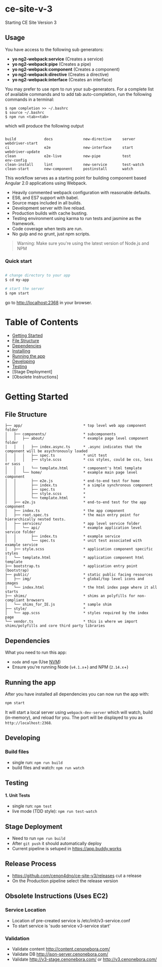# ce-site-v-3
Starting CE Site Version 3

## Usage
You have access to the following sub generators:
* **yo ng2-webpack:service** (Creates a service)
* **yo ng2-webpack:pipe** (Creates a pipe)
* **yo ng2-webpack:component** (Creates a component)
* **yo ng2-webpack:directive** (Creates a directive)
* **yo ng2-webpack:interface** (Creates an interface)

You may prefer to use npm to run your sub-generators.
For a complete list of available commands and to add tab auto-completion, run the following commands in a terminal:

    $ npm completion >> ~/.bashrc
    $ source ~/.bashrc
    $ npm run <tab><tab>

which will produce the following output    
```

build             docs              new-directive     server            webdriver-start
ci                e2e               new-interface     start             webdriver-update
clean             e2e-live          new-pipe          test              env-config
clean-install     lint              new-service       test-watch        
clean-start       new-component     postinstall       watch      

```

This workflow serves as a starting point for building component based Angular 2.0 applications using Webpack.

* Heavily commented webpack configuration with reasonable defaults.
* ES6, and ES7 support with babel.
* Source maps included in all builds.
* Development server with live reload.
* Production builds with cache busting.
* Testing environment using karma to run tests and jasmine as the framework.
* Code coverage when tests are run.
* No gulp and no grunt, just npm scripts.

>Warning: Make sure you're using the latest version of Node.js and NPM

### Quick start


```bash

# change directory to your app
$ cd my-app

# start the server
$ npm start
```

go to [http://localhost:2368](http://localhost:2368) in your browser.

# Table of Contents

* [Getting Started](#getting-started)
* [File Structure](#file-structure)
* [Dependencies](#dependencies)
* [Installing](#installing)
* [Running the app](#running-the-app)
* [Developing](#developing)
* [Testing](#testing)
* [Stage Deployment]
* [Obsolete Instructions]

# Getting Started

## File Structure

```
├── app/                            * top level web app component folder
│   ├── components/                 * subcomponents
│   │   ├── about/                  * example page level component folder
│   │   │   ├── index.async.ts      * .async indicates that the component will be asychronously loaded
│   │   │   ├── spec.ts             * unit test
│   │   │   ├── style.scss          * css styles, could be css, less or sass
│   │   │   └── template.html       * component's html template
│   │   └── home/                   * example main page level component
│   │       ├── e2e.js              * end-to-end test for home
│   │       ├── index.ts            * a simple synchronous component
│   │       ├── spec.ts             *
│   │       ├── style.scss          *
│   │       └── template.html       *
│   ├── e2e.js                      * end-to-end test for the app component
│   ├── index.ts                    * the app component
│   ├── root.spec.ts                * the main entry point for hierarchically nested tests.
│   ├── services/                   * app level service folder
│   │   └── api/                    * example application level service folder
│   │       ├── index.ts            * example service
│   │       └── spec.ts             * unit test associated with example service
│   ├── style.scss                  * application component specific styles
│   └── template.html               * application component html template
├── bootstrap.ts                    * application entry point (bootstrap)
├── public/                         * static public facing resources
│   ├── img/                        * global/top level icons and images
│   └── index.html                  * the html index page where it all starts
├── shims/                          * shims an polyfills for non-compliant browsers
│   └── shims_for_IE.js             * sample shim
├── style/                          *
│   └── app.scss                    * styles required by the index page
└── vendor.ts                       * this is where we import shims/polyfills and core third party libraries
```

## Dependencies

What you need to run this app:
* `node` and `npm` (Use [NVM](https://github.com/creationix/nvm))
* Ensure you're running Node (`v4.1.x`+) and NPM (`2.14.x`+)

## Running the app

After you have installed all dependencies you can now run the app with:
```bash
npm start
```

It will start a local server using `webpack-dev-server` which will watch, build (in-memory), and reload for you. The port will be displayed to you as `http://localhost:2368`.

## Developing

### Build files

* single run: `npm run build`
* build files and watch: `npm run watch`

## Testing

#### 1. Unit Tests

* single run: `npm test`
* live mode (TDD style): `npm run test-watch`

## Stage Deployment
  * Need to run `npm run build`
  * After `git push` it should automatically deploy
  * Current pipeline is setuped in https://app.buddy.works

## Release Process
 * https://github.com/cenon4dno/ce-site-v3/releases cut a release
 * On the Production pipeline select the release version

## Obsolete Instructions (Uses EC2)

### Service Location
 * Location of pre-created service is /etc/init/v3-service.conf 
 * To start service is 'sudo service v3-service start'

 ### Validation
  * Validate content http://content.cenonebora.com/
  * Validate DB http://json-server.cenonebora.com/
  * Validate http://v3-stage.cenonebora.com/ or http://v3.cenonebora.com/



